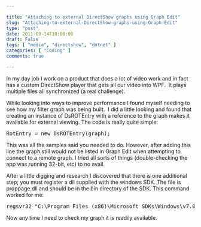 ```yaml
---

title: "Attaching to external DirectShow graphs using Graph Edit"
slug: "Attaching-to-external-DirectShow-graphs-using-Graph-Edit"
type: "post"
date: 2011-09-14T18:00:00
draft: False
tags: [ "media", "directshow", "dotnet" ]
categories: [ "Coding" ]
comments: true

---
```


<p>In my day job I work on a product that does a lot of video work and in fact has a custom DirectShow player that gets all our video into WPF. &nbsp;It plays multiple files all synchronized (a real challenge).</p>
<p>While looking into ways to improve performance I found myself needing to see how my filter graph was being built. &nbsp;I did a little looking and found that creating an instance of DsROTEntry with a reference to the graph makes it available for external viewing. The code is really quite simple:</p>
<pre class="brush: c-sharp;">RotEntry = new DsROTEntry(graph);</pre>
<p>This was all the samples said you needed to do. However, after adding this line the graph still would not be listed in Graph Edit when attempting to connect to a remote graph. I tried all sorts of things (double-checking the app was running 32-bit, etc) to no avail.</p>
<p>After a little digging and research I discovered that there is one additional step; you must register a dll supplied with the windows SDK. The file is proppage.dll and should be in the bin directory of the SDK. This command worked for me:</p>
<pre>regsvr32 "C:\Program Files (x86)\Microsoft SDKs\Windows\v7.0A\Bin\proppage.dll"</pre>
<p>Now any time I need to check my graph it is readily available.</p>
